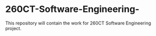 # 260CT-Software-Engineering-
This repository will contain the work for 260CT Software Engineering project. 
